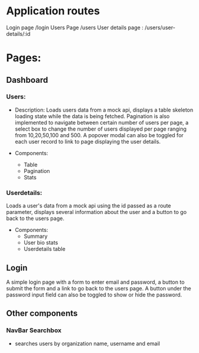 # Application routes

Login page /login
Users Page /users
User details page : /users/user-details/:id

# Pages:

## Dashboard

### Users:

- Description:
  Loads users data from a mock api, displays a table skeleton loading state while the data is being fetched. Pagination is also implemented to navigate between certain number of users per page, a select box to change the number of users displayed per page ranging from 10,20,50,100 and 500. A popover modal can also be toggled for each user record to link to page displaying the user details.

- Components:

  - Table
  - Pagination
  - Stats

### Userdetails:

Loads a user's data from a mock api using the id passed as a route parameter, displays several information about the user and a button to go back to the users page.

- Components:
  - Summary
  - User bio stats
  - Userdetails table

## Login

A simple login page with a form to enter email and password, a button to submit the form and a link to go back to the users page. A button under the password input field can also be toggled to show or hide the password.


## Other components

  ### NavBar Searchbox
  - searches users by organization name, username and email

